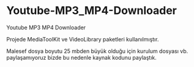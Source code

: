 # Youtube-MP3_MP4-Downloader
Youtube MP3 MP4 Downloader

Projede MediaToolKit ve VideoLibrary paketleri kullanılmıştır.

Malesef dosya boyutu 25 mbden büyük olduğu için kurulum dosyası vb. paylaşamıyoruz bizde bu nedenle kaynak kodunu paylaştık.

